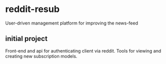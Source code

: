# reddit-resub
User-driven management platform for improving the news-feed

## initial project
Front-end and api for authenticating client via reddit. Tools for viewing and creating new subscription models.
